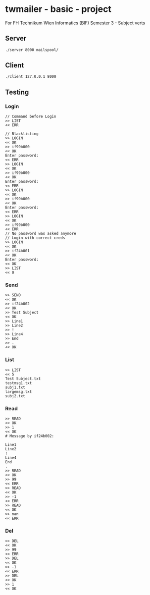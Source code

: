 # twmailer - basic - project
For FH Technikum Wien Informatics (BIF) Semester 3 - Subject verts

## Server
```bash
./server 8000 mailspool/
```

## Client
```bash
./client 127.0.0.1 8000
```

## Testing
### Login
```
// Command before Login
>> LIST
<< ERR

// Blacklisting
>> LOGIN
<< OK
>> if99b000
<< OK
Enter password: 
<< ERR
>> LOGIN
<< OK
>> if99b000
<< OK
Enter password: 
<< ERR
>> LOGIN
<< OK
>> if99b000
<< OK
Enter password: 
<< ERR
>> LOGIN
<< OK
>> if99b000
<< ERR
// No password was asked anymore
// Login with correct creds
>> LOGIN
<< OK
>> if24b001
<< OK
Enter password: 
<< OK
>> LIST
<< 0
```

### Send
```
>> SEND
<< OK
>> if24b002
<< OK
>> Test Subject
<< OK
>> Line1
>> Line2
>> !
>> Line4
>> End
>> .
<< OK
```

### List
```
>> LIST
<< 5
Test Subject.txt
testmsg1.txt
subj1.txt
largemsg.txt
subj2.txt
```

### Read
```
>> READ
<< OK
>> 1
<< OK
# Message by if24b002:

Line1
Line2
!
Line4
End
.
>> READ
<< OK
>> 99
<< ERR
>> READ
<< OK
>> -1 
<< ERR
>> READ
<< OK
>> nan
<< ERR
```

### Del
```
>> DEL
<< OK
>> 99
<< ERR
>> DEL
<< OK
>> -1
<< ERR
>> DEL
<< OK
>> 1
<< OK
```

